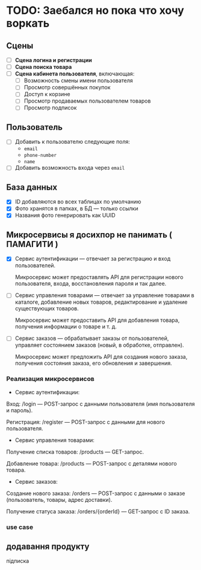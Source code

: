 # TODO: Заебался но пока что хочу воркать

## Сцены

- [ ] **Сцена логина и регистрации**
- [ ] **Сцена поиска товара**
- [ ] **Сцена кабинета пользователя**, включающая:
  - [ ] Возможность смены имени пользователя
  - [ ] Просмотр совершённых покупок
  - [ ] Доступ к корзине
  - [ ] Просмотр продаваемых пользователем товаров
  - [ ] Просмотр подписок

## Пользователь

- [ ] Добавить к пользователю следующие поля:
  - `email`
  - `phone-number`
  - `name`
- [ ] Добавить возможность входа через `email`

## База данных

- [x] ID добавляются во всех таблицах по умолчанию
- [x] Фото хранятся в папках, в БД — только ссылки
- [x] Названия фото генерировать как UUID

## Микросервисы я досихпор не панимать ( ПАМАГИТИ ) 

- [x] Сервис аутентификации — отвечает за регистрацию и вход пользователей.

  Микросервис может предоставлять API для регистрации нового пользователя, входа, восстановления пароля и так далее.

- [ ] Сервис управления товарами — отвечает за управление товарами в каталоге, добавление новых товаров, редактирование и удаление существующих товаров.

  Микросервис может предоставить API для добавления товара, получения информации о товаре и т. д.

- [ ] Сервис заказов — обрабатывает заказы от пользователей, управляет состоянием заказов (новый, в обработке, отправлен).

  Микросервис может предложить API для создания нового заказа, получения состояния заказа, его обновления и завершения.

### Реализация микросервисов
- Сервис аутентификации:

Вход: /login — POST-запрос с данными пользователя (имя пользователя и пароль).

Регистрация: /register — POST-запрос с данными для нового пользователя.

- Сервис управления товарами:

Получение списка товаров: /products — GET-запрос.

Добавление товара: /products — POST-запрос с деталями нового товара.

- Сервис заказов:

Создание нового заказа: /orders — POST-запрос с данными о заказе (пользователь, товары, адрес доставки).

Получение статуса заказа: /orders/{orderId} — GET-запрос с ID заказа.
### use case

  додавання продукту 
  - 
  підписка
